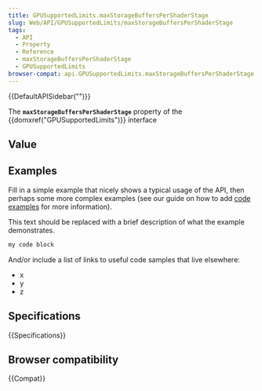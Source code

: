 ```yaml
---
title: GPUSupportedLimits.maxStorageBuffersPerShaderStage
slug: Web/API/GPUSupportedLimits/maxStorageBuffersPerShaderStage
tags:
  - API
  - Property
  - Reference
  - maxStorageBuffersPerShaderStage
  - GPUSupportedLimits
browser-compat: api.GPUSupportedLimits.maxStorageBuffersPerShaderStage
---
```

{{DefaultAPISidebar("")}}

The **`maxStorageBuffersPerShaderStage`** property of the {{domxref("GPUSupportedLimits")}} interface 

## Value



## Examples

Fill in a simple example that nicely shows a typical usage of the API, then perhaps some more complex examples (see our guide on how to add [code examples](/en-US/docs/MDN/Contribute/Structures/Code_examples) for more information).

This text should be replaced with a brief description of what the example demonstrates.

```js
my code block
```

And/or include a list of links to useful code samples that live elsewhere:

*   x
*   y
*   z

## Specifications

{{Specifications}}

## Browser compatibility

{{Compat}}


